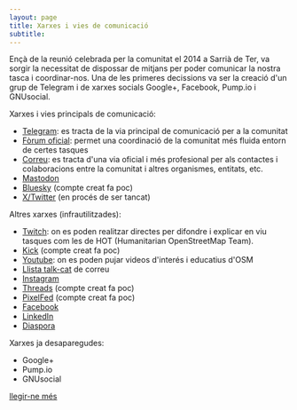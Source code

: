 ```yaml
---
layout: page
title: Xarxes i vies de comunicació
subtitle: 
---
```


Ençà de la reunió celebrada per la comunitat el 2014 a Sarrià de Ter, va sorgir la necessitat de dispossar de mitjans per poder comunicar la nostra tasca i coordinar-nos. Una de les primeres decissions va ser la creació d'un grup de Telegram i de xarxes socials Google+, Facebook, Pump.io i GNUsocial.

Xarxes i vies principals de comunicació:

- [Telegram](https://t.me/osmcat): es tracta de la via principal de comunicació per a la comunitat
- [Fòrum oficial](https://community.openstreetmap.org/c/communities/lang-ca/69): permet una coordinació de la comunitat més fluida entorn de certes tasques
- [Correu](mailto:osmcatala@gmail.com): es tracta d'una via oficial i més profesional per als contactes i colaboracions entre la comunitat i altres organismes, entitats, etc.
- [Mastodon](https://mastodont.cat/@osmcatala)
- [Bluesky](https://bsky.app/profile/osmcatala.bsky.social) (compte creat fa poc)
- [X/Twitter](https://twitter.com/OSMcatala) (en procés de ser tancat)

Altres xarxes (infrautilitzades):

- [Twitch](https://www.twitch.tv/osmcatala): on es poden realitzar directes per difondre i explicar en viu tasques com les de HOT (Humanitarian OpenStreetMap Team).
- [Kick](https://kick.com/osmcatala) (compte creat fa poc)
- [Youtube](https://www.youtube.com/channel/UCcj8Pg0w6U_spiaiDnnXuzQ): on es poden pujar videos d'interés i educatius d'OSM
- [Llista talk-cat](https://lists.openstreetmap.org/listinfo/talk-cat) de correu
- [Instagram](https://www.instagram.com/osmcatala/)
- [Threads](https://www.threads.net/@osmcatala) (compte creat fa poc)
- [PixelFed](https://pixelfed.social/i/web/profile/787747398423818716) (compte creat fa poc)
- [Facebook](https://www.facebook.com/OSMcatala)
- [LinkedIn](https://www.linkedin.com/groups/7495585/)
- [Diaspora](https://diasp.eu/u/osmcatala)

Xarxes ja desaparegudes:

- Google+
- Pump.io
- GNUsocial

[llegir-ne més](https://wiki.openstreetmap.org/wiki/WikiProject_Catalan/Xarxes_socials) 
